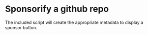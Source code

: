 # Sponsorify a github repo

The included script will create the appropriate metadata to display a sponsor button.

